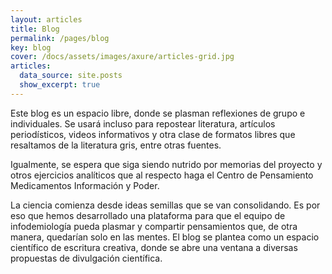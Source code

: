 ```yaml
---
layout: articles
title: Blog
permalink: /pages/blog
key: blog
cover: /docs/assets/images/axure/articles-grid.jpg
articles:
  data_source: site.posts
  show_excerpt: true
---
```

<div class="article__content" markdown="1">
</div>
Este blog es un espacio libre, donde se plasman reflexiones de grupo e individuales. Se usará  incluso para repostear literatura, artículos periodísticos, videos informativos y otra clase de formatos libres que resaltamos de la literatura gris, entre otras fuentes. 

Igualmente, se espera que siga siendo nutrido por memorias del proyecto y otros ejercicios analíticos que al respecto haga el Centro de Pensamiento Medicamentos Información y Poder.

La ciencia comienza desde ideas semillas que se van consolidando. Es por eso que hemos desarrollado una plataforma para que el equipo de infodemiología pueda plasmar y compartir pensamientos que, de otra manera, quedarían solo en las mentes. El blog se plantea como un espacio científico de escritura creativa, donde se abre una ventana a diversas propuestas de divulgación científica.

